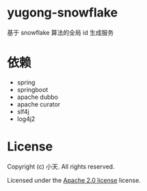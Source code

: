 # yugong-snowflake
基于 snowflake 算法的全局 id 生成服务

# 依赖
+ spring
+ springboot
+ apache dubbo
+ apache curator
+ slf4j
+ log4j2

# License
Copyright (c) 小天. All rights reserved.

Licensed under the [Apache 2.0 license](https://www.apache.org/licenses/LICENSE-2.0.html) license.
